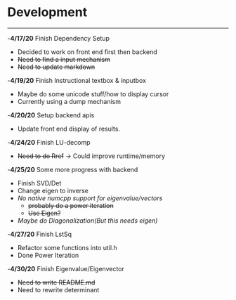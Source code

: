 # Development

---
-**4/17/20** Finish Dependency Setup
 - Decided to work on front end first then backend
 - ~~Need to find a input mechanism~~
 - ~~Need to update markdown~~

-**4/19/20** Finish Instructional textbox & inputbox
 - Maybe do some unicode stuff/how to display cursor
 - Currently using a dump mechanism

-**4/20/20** Setup backend apis
 - Update front end display of results.
 
-**4/24/20** Finish LU-decomp
 - ~~Need to do Rref~~ -> Could improve runtime/memory
 
-**4/25/20** Some more progress with backend
 - Finish SVD/Det
 - Change eigen to inverse
 - *No native numcpp support for eigenvalue/vectors*
    - ~~probably do a power iteration~~
    - ~~Use Eigen?~~
 - *Maybe do Diagonalization(But this needs eigen)*

-**4/27/20** Finish LstSq
 - Refactor some functions into util.h
 - Done Power Iteration
 
-**4/30/20** Finish Eigenvalue/Eigenvector
 - ~~Need to write README.md~~
 - Need to rewrite determinant